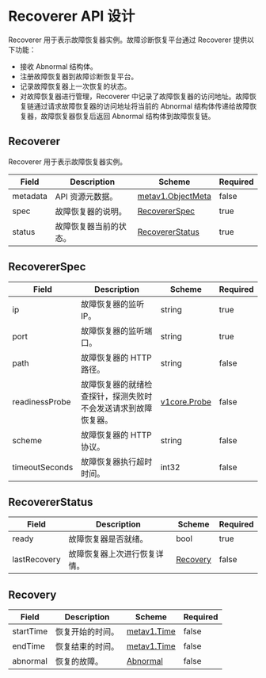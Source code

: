# Recoverer API 设计

Recoverer 用于表示故障恢复器实例。故障诊断恢复平台通过 Recoverer 提供以下功能：

* 接收 Abnormal 结构体。
* 注册故障恢复器到故障诊断恢复平台。
* 记录故障恢复器上一次恢复的状态。
* 对故障恢复器进行管理，Recoverer 中记录了故障恢复器的访问地址。故障恢复链通过请求故障恢复器的访问地址将当前的 Abnormal 结构体传递给故障恢复器，故障恢复器恢复后返回 Abnormal 结构体到故障恢复链。

## Recoverer

Recoverer 用于表示故障恢复器实例。

| Field | Description | Scheme | Required |
| ----- | ----------- | ------ | -------- |
| metadata | API 资源元数据。 | [metav1.ObjectMeta](https://kubernetes.io/docs/reference/generated/kubernetes-api/v1.17/#objectmeta-v1-meta) | false |
| spec | 故障恢复器的说明。 | [RecovererSpec](#recovererspec) | true |
| status | 故障恢复器当前的状态。 | [RecovererStatus](#recovererstatus) | true |

## RecovererSpec

| Field | Description | Scheme | Required |
| ----- | ----------- | ------ | -------- |
| ip | 故障恢复器的监听 IP。 | string | true |
| port | 故障恢复器的监听端口。 | string | true |
| path | 故障恢复器的 HTTP 路径。 | string | false |
| readinessProbe | 故障恢复器的就绪检查探针，探测失败时不会发送请求到故障恢复器。 | [v1core.Probe](https://kubernetes.io/docs/reference/generated/kubernetes-api/v1.17/#probe-v1-core) | false |
| scheme | 故障恢复器的 HTTP 协议。 | string | false |
| timeoutSeconds | 故障恢复器执行超时时间。 | int32 | false |

## RecovererStatus

| Field | Description | Scheme | Required |
| ----- | ----------- | ------ | -------- |
| ready | 故障恢复器是否就绪。 | bool | true |
| lastRecovery | 故障恢复器上次进行恢复详情。 | [Recovery](#recovery) | false |

## Recovery

| Field | Description | Scheme | Required |
| ----- | ----------- | ------ | -------- |
| startTime | 恢复开始的时间。 | [metav1.Time](https://kubernetes.io/docs/reference/generated/kubernetes-api/v1.17/#time-v1-meta) | false |
| endTime | 恢复结束的时间。 | [metav1.Time](https://kubernetes.io/docs/reference/generated/kubernetes-api/v1.17/#time-v1-meta) | false |
| abnormal | 恢复的故障。 | [Abnormal](#abnormal) | false |
